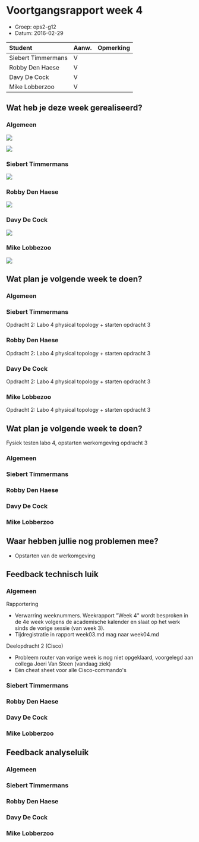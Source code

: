# Voortgangsrapport week 4

* Groep: ops2-g12
* Datum: 2016-02-29

| Student  | Aanw. | Opmerking |
| :---     | :---  | :---      |
| Siebert Timmermans |  V    |           |
| Robby Den Haese |  V    |           |
| Davy De Cock |   V   |           |
| Mike Lobberzoo |  V     |           |

## Wat heb je deze week gerealiseerd?

### Algemeen

 ![](https://i.gyazo.com/8e7951fec458df189d208d8df9d300c4.png)

![](https://i.gyazo.com/0935d0259065afdbd36343f8430973d2.png)

### Siebert Timmermans

![](https://i.gyazo.com/485a8a9d1b0c58049a35152eeecf749e.png)

### Robby Den Haese

![](https://github.com/HoGentTIN/ops2-g12/blob/master/weekrapport/images/Robby%20Den%20Haese%20Week%203%20Tijd.jpg)


### Davy De Cock

![](http://i65.tinypic.com/122f8n8.jpg)

### Mike Lobbezoo
![](http://i65.tinypic.com/t9wjn6.jpg)

## Wat plan je volgende week te doen?

### Algemeen
### Siebert Timmermans  

Opdracht 2: Labo 4 physical topology + starten opdracht 3
### Robby Den Haese 

Opdracht 2: Labo 4 physical topology + starten opdracht 3

### Davy De Cock 

Opdracht 2: Labo 4 physical topology + starten opdracht 3

### Mike Lobbezoo 
Opdracht 2: Labo 4 physical topology + starten opdracht 3


## Wat plan je volgende week te doen?
Fysiek testen labo 4, opstarten werkomgeving opdracht 3

### Algemeen
### Siebert Timmermans
### Robby Den Haese 
### Davy De Cock
### Mike Lobberzoo

## Waar hebben jullie nog problemen mee?

* Opstarten van de werkomgeving

## Feedback technisch luik

### Algemeen

Rapportering

- Verwarring weeknummers. Weekrapport "Week 4" wordt besproken in de 4e week volgens de academische kalender en slaat op het werk sinds de vorige sessie (van week 3).
- Tijdregistratie in rapport week03.md mag naar week04.md


Deelopdracht 2 (Cisco)

- Probleem router van vorige week is nog niet opgeklaard, voorgelegd aan collega Joeri Van Steen (vandaag ziek)
- Eén cheat sheet voor alle Cisco-commando's

### Siebert Timmermans
### Robby Den Haese 
### Davy De Cock
### Mike Lobberzoo

## Feedback analyseluik

### Algemeen

### Siebert Timmermans
### Robby Den Haese 
### Davy De Cock
### Mike Lobberzoo

